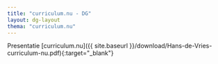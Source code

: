 ```yaml
---
title: "curriculum.nu - DG"
layout: dg-layout
thema: "curriculum.nu"
---
```


Presentatie [curriculum.nu]({{ site.baseurl }}/download/Hans-de-Vries-curriculum-nu.pdf){:target="_blank"}
